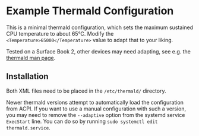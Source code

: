# Example Thermald Configuration

This is a minimal thermald configuration, which sets the maximum sustained CPU temperature to about 65°C.
Modify the `<Temperature>65000</Temperature>` value to adapt that to your liking.

Tested on a Surface Book 2, other devices may need adapting, see e.g. the [thermald man page](http://manpages.ubuntu.com/manpages/trusty/man5/thermal-conf.xml.5.html).

## Installation

Both XML files need to be placed in the `/etc/thermald/` directory.

Newer thermald versions attempt to automatically load the configuration from ACPI.
If you want to use a manual configuration with such a version, you may need to remove the `--adaptive` option from the systemd service `ExecStart` line.
You can do so by running `sudo systemctl edit thermald.service`.
